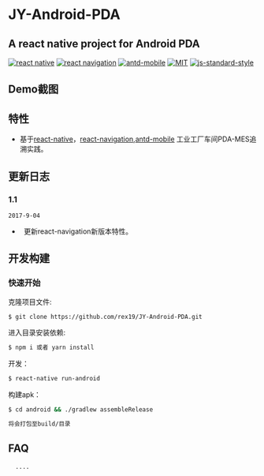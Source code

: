 # JY-Android-PDA
## A react native project for Android PDA

[![react native](https://img.shields.io/badge/reactnative-0.47.0-brightgreen.svg?style=flat-square)](https://github.com/facebook/react-native)
[![react navigation](https://img.shields.io/badge/react%20navigation-^1.0.0-yellowgreen.svg?style=flat-square)](https://github.com/react-community/react-navigation)
[![antd-mobile](https://img.shields.io/badge/antd%20mobile-^1.6.5-orange.svg?style=flat-square)](https://github.com/ant-design/ant-design-mobile)
[![MIT](https://img.shields.io/dub/l/vibe-d.svg?style=flat-square)](http://opensource.org/licenses/MIT)
[![js-standard-style](https://img.shields.io/badge/code%20style-standard-brightgreen.svg)](http://standardjs.com)

<!-- 演示地址 <> -->
## Demo截图

<!-- ![](src/img/demo.png) -->

## 特性

-   基于[react-native](https://github.com/facebook/react-native)，[react-navigation](https://github.com/react-community/react-navigation),[antd-mobile](https://github.com/ant-design/ant-design-mobile) 工业工厂车间PDA-MES追溯实践。  
<!-- -   暂无响应式设计，1920*1080最佳。 -->

## 更新日志


### 1.1

`2017-9-04`

-     更新react-navigation新版本特性。


## 开发构建
<!-- 
### 目录结构

```bash
├── /build/           # 项目输出目录
├── /config/       # 打包工具配置文件
├── /scripts/       # 打包工具配置文件
├── /public/        #公共文件，编译时copy至build目录
├── /src/            # 项目源码目录
│ ├── /components/   # UI组件及UI相关方法
│ │ ├── /charts/   # 图表组件
│ │ ├── /footer/   # 脚部组件
│ │ ├── /header/  # 头部组件
│ │ ├── line1Index.js   # 测试1线组件入口
│ │ └── line2Index.js  # 测试2线组件入口
│ ├── /img/       # 图片
│ ├── /mock/       # 模拟数据文
│ ├── /utils/     # 全局工具目录
│ │ └── config.js  # 全局配置文件
│ ├── app.css       # 全局组件入口css
│ ├── app.js       # 全局组件入口js
│ ├── /utils/        # 工具函数
│ └── index.js       # 入口文件+路由配置
├── package.json     # 项目信息
```

文件夹命名说明:

-   components：组件（方法）为单位以文件夹保存，文件夹名组件首字母小写（如`header`），方法首字母小写（如`layer`）,文件夹内主文件与文件夹同名，多文件以`index.js`导出对象（如`./src/components/header`）。 -->

### 快速开始

克隆项目文件:

```bash
$ git clone https://github.com/rex19/JY-Android-PDA.git
```

进入目录安装依赖:

```bash
$ npm i 或者 yarn install
```

开发：

```bash
$ react-native run-android
```

构建apk：

```bash
$ cd android && ./gradlew assembleRelease

将会打包至build/目录 

```

## FAQ

  ```bash
    ....
  ```

